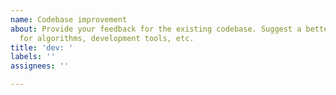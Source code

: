 ```yaml
---
name: Codebase improvement
about: Provide your feedback for the existing codebase. Suggest a better solution
  for algorithms, development tools, etc.
title: 'dev: '
labels: ''
assignees: ''

---
```




